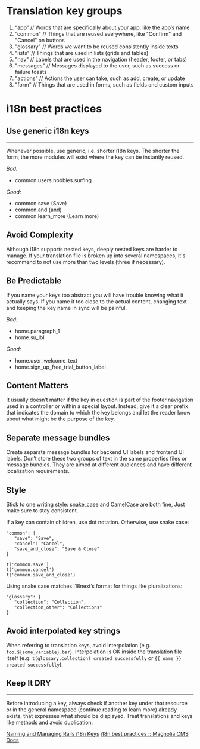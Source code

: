 # Translation key groups

1. “app” // Words that are specifically about your app, like the app’s name
1. “common" // Things that are reused everywhere, like "Confirm" and "Cancel" on buttons
1. "glossary" // Words we want to be reused consistently inside texts
1. "lists" // Things that are used in lists (grids and tables)
1. "nav" // Labels that are used in the navigation (header, footer, or tabs)
1. "messages" // Messages displayed to the user, such as success or failure toasts
1. "actions" // Actions the user can take, such as add, create, or update
1. "form" // Things that are used in forms, such as fields and custom inputs

# i18n best practices

## Use generic i18n keys

---

Whenever possible, use generic, i.e. shorter i18n keys. The shorter the form, the more modules will exist where the key can be instantly reused.

_Bad:_

- common.users.hobbies.surfing

_Good:_

- common.save (Save)
- common.and (and)
- common.learn_more (Learn more)

## Avoid Complexity

Although i18n supports nested keys, deeply nested keys are harder to manage. If your translation file is broken up into several namespaces, it's recommend to not use more than two levels (three if necessary).

## Be Predictable

If you name your keys too abstract you will have trouble knowing what it actually says. If you name it too close to the actual content, changing text and keeping the key name in sync will be painful.

_Bad:_

- home.paragraph_1
- home.su_lbl

_Good:_

- home.user_welcome_text
- home.sign_up_free_trial_button_label

## Content Matters

It usually doesn’t matter if the key in question is part of the footer navigation used in a controller or within a special layout. Instead, give it a clear prefix that indicates the domain to which the key belongs and let the reader know about what might be the purpose of the key.

## Separate message bundles

Create separate message bundles for backend UI labels and frontend UI labels. Don’t store these two groups of text in the same properties files or message bundles. They are aimed at different audiences and have different localization requirements.

## Style

Stick to one writing style: snake_case and CamelCase are both fine, Just make sure to stay consistent.

If a key can contain children, use dot notation. Otherwise, use snake case:

```
"common": {
   "save": "Save",
   "cancel": "Cancel",
   "save_and_close": "Save & Close"
}

t('common.save')
t('common.cancel')
t('common.save_and_close')
```

Using snake case matches i18next’s format for things like pluralizations:

```
"glossary": {
   "collection": "Collection",
   "collection_other": "Collections"
}
```

## Avoid interpolated key strings

When referring to translation keys, avoid interpolation (e.g. `foo.${some_variable}.bar`). Interpolation is OK inside the translation file itself (e.g. `t(glossary.collection) created successfully` or `{{ name }} created successfully`).

## Keep It DRY

---

Before introducing a key, always check if another key under that resource or in the general namespace (continue reading to learn more) already exists, that expresses what should be displayed. Treat translations and keys like methods and avoid duplication.

[Naming and Managing Rails i18n Keys](https://phrase.com/blog/posts/ruby-lessons-learned-naming-and-managing-rails-i18n-keys/)
[i18n best practices :: Magnolia CMS Docs](https://docs.magnolia-cms.com/product-docs/6.2/Administration/Language/i18n-best-practices.html)
